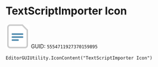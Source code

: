 # TextScriptImporter Icon
![](/img/TextScriptImporter%20Icon.png)
GUID: `5554711927370159895`
```
EditorGUIUtility.IconContent("TextScriptImporter Icon")
```
